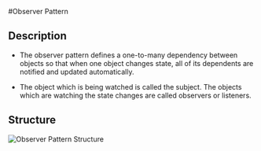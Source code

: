 #Observer Pattern

## **Description**

* The observer pattern defines a one-to-many dependency between objects so that when one object changes state, all of its dependents are notified and updated automatically.

* The object which is being watched is called the subject. The objects which are watching the state changes are called observers or listeners.

## **Structure**

![Observer Pattern Structure](https://cdn.rawgit.com/xala3pa/implementingDesignPatterns/master/java/observerPattern/observerPattern.png)
